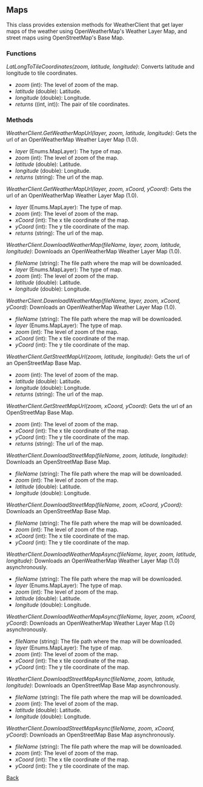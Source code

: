 ## Maps
This class provides extension methods for WeatherClient that get layer maps of the weather using OpenWeatherMap's Weather Layer Map, and street maps using OpenStreetMap's Base Map.

### Functions
*LatLongToTileCoordinates(zoom, latitude, longitude)*: Converts latitude and longitude to tile coordinates.
- *zoom* (int): The level of zoom of the map.
- *latitude* (double): Latitude.
- *longitude* (double): Longitude.
- *returns* ((int, int)): The pair of tile coordinates.

### Methods
*WeatherClient.GetWeatherMapUrl(layer, zoom, latitude, longitude)*: Gets the url of an OpenWeatherMap Weather Layer Map (1.0).
- *layer* (Enums.MapLayer): The type of map.
- *zoom* (int): The level of zoom of the map.
- *latitude* (double): Latitude.
- *longitude* (double): Longitude.
- *returns* (string): The url of the map.

*WeatherClient.GetWeatherMapUrl(layer, zoom, xCoord, yCoord)*: Gets the url of an OpenWeatherMap Weather Layer Map (1.0).
- *layer* (Enums.MapLayer): The type of map.
- *zoom* (int): The level of zoom of the map.
- *xCoord* (int): The x tile coordinate of the map.
- *yCoord* (int): The y tile coordinate of the map.
- *returns* (string): The url of the map.

*WeatherClient.DownloadWeatherMap(fileName, layer, zoom, latitude, longitude)*: Downloads an OpenWeatherMap Weather Layer Map (1.0).
- *fileName* (string): The file path where the map will be downloaded.
- *layer* (Enums.MapLayer): The type of map.
- *zoom* (int): The level of zoom of the map.
- *latitude* (double): Latitude.
- *longitude* (double): Longitude.

*WeatherClient.DownloadWeatherMap(fileName, layer, zoom, xCoord, yCoord)*: Downloads an OpenWeatherMap Weather Layer Map (1.0).
- *fileName* (string): The file path where the map will be downloaded.
- *layer* (Enums.MapLayer): The type of map.
- *zoom* (int): The level of zoom of the map.
- *xCoord* (int): The x tile coordinate of the map.
- *yCoord* (int): The y tile coordinate of the map.

*WeatherClient.GetStreetMapUrl(zoom, latitude, longitude)*:
Gets the url of an OpenStreetMap Base Map.
- *zoom* (int): The level of zoom of the map.
- *latitude* (double): Latitude.
- *longitude* (double): Longitude.
- *returns* (string): The url of the map.

*WeatherClient.GetStreetMapUrl(zoom, xCoord, yCoord)*:
Gets the url of an OpenStreetMap Base Map.
- *zoom* (int): The level of zoom of the map.
- *xCoord* (int): The x tile coordinate of the map.
- *yCoord* (int): The y tile coordinate of the map.
- *returns* (string): The url of the map.

*WeatherClient.DownloadStreetMap(fileName, zoom, latitude, longitude)*:
Downloads an OpenStreetMap Base Map.
- *fileName* (string): The file path where the map will be downloaded.
- *zoom* (int): The level of zoom of the map.
- *latitude* (double): Latitude.
- *longitude* (double): Longitude.

*WeatherClient.DownloadStreetMap(fileName, zoom, xCoord, yCoord)*:
Downloads an OpenStreetMap Base Map.
- *fileName* (string): The file path where the map will be downloaded.
- *zoom* (int): The level of zoom of the map.
- *xCoord* (int): The x tile coordinate of the map.
- *yCoord* (int): The y tile coordinate of the map.

*WeatherClient.DownloadWeatherMapAsync(fileName, layer, zoom, latitude, longitude)*: Downloads an OpenWeatherMap Weather Layer Map (1.0) asynchronously.
- *fileName* (string): The file path where the map will be downloaded.
- *layer* (Enums.MapLayer): The type of map.
- *zoom* (int): The level of zoom of the map.
- *latitude* (double): Latitude.
- *longitude* (double): Longitude.

*WeatherClient.DownloadWeatherMapAsync(fileName, layer, zoom, xCoord, yCoord)*: Downloads an OpenWeatherMap Weather Layer Map (1.0) asynchronously.
- *fileName* (string): The file path where the map will be downloaded.
- *layer* (Enums.MapLayer): The type of map.
- *zoom* (int): The level of zoom of the map.
- *xCoord* (int): The x tile coordinate of the map.
- *yCoord* (int): The y tile coordinate of the map.

*WeatherClient.DownloadStreetMapAsync(fileName, zoom, latitude, longitude)*:
Downloads an OpenStreetMap Base Map asynchronously.
- *fileName* (string): The file path where the map will be downloaded.
- *zoom* (int): The level of zoom of the map.
- *latitude* (double): Latitude.
- *longitude* (double): Longitude.

*WeatherClient.DownloadStreetMapAsync(fileName, zoom, xCoord, yCoord)*:
Downloads an OpenStreetMap Base Map asynchronously.
- *fileName* (string): The file path where the map will be downloaded.
- *zoom* (int): The level of zoom of the map.
- *xCoord* (int): The x tile coordinate of the map.
- *yCoord* (int): The y tile coordinate of the map.

[Back](https://eloyespinosa.github.io/Weather.NET/docs/)
